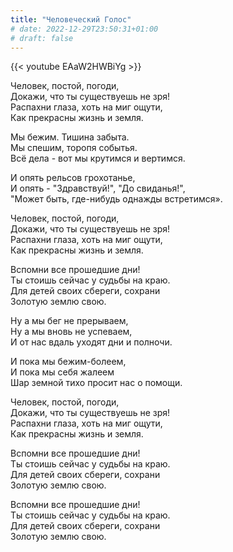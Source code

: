 ```yaml
---
title: "Человеческий Голос"
# date: 2022-12-29T23:50:31+01:00
# draft: false
---
```


{{< youtube EAaW2HWBiYg >}}

Человек, постой, погоди,  
Докажи, что ты существуешь не зря!  
Распахни глаза, хоть на миг ощути,  
Как прекрасны жизнь и земля.

Мы бежим. Тишина забыта.  
Мы спешим, торопя событья.  
Всё дела - вот мы крутимся и вертимся.

И опять рельсов грохотанье,  
И опять - "Здравствуй!", "До свиданья!",  
"Может быть, где-нибудь однажды встретимся».

Человек, постой, погоди,  
Докажи, что ты существуешь не зря!  
Распахни глаза, хоть на миг ощути,  
Как прекрасны жизнь и земля.

Вспомни все прошедшие дни!  
Ты стоишь сейчас у судьбы на краю.  
Для детей своих сбереги, сохрани  
Золотую землю свою.

Ну а мы бег не прерываем,  
Ну а мы вновь не успеваем,  
И от нас вдаль уходят дни и полночи.

И пока мы бежим-болеем,  
И пока мы себя жалеем  
Шар земной тихо просит нас о помощи.

Человек, постой, погоди,  
Докажи, что ты существуешь не зря!  
Распахни глаза, хоть на миг ощути,  
Как прекрасны жизнь и земля.

Вспомни все прошедшие дни!  
Ты стоишь сейчас у судьбы на краю.  
Для детей своих сбереги, сохрани  
Золотую землю свою.

Вспомни все прошедшие дни!  
Ты стоишь сейчас у судьбы на краю.  
Для детей своих сбереги, сохрани  
Золотую землю свою.
